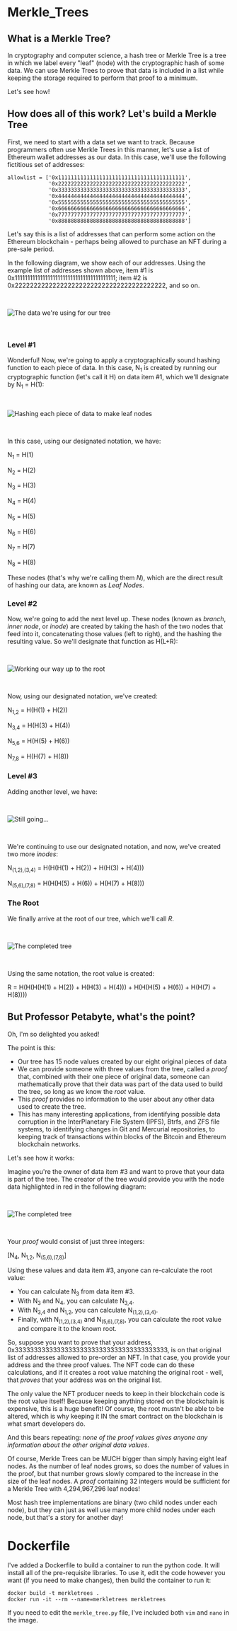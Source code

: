 # Merkle_Trees
## What is a Merkle Tree?

In cryptography and computer science, a hash tree or Merkle Tree is a tree in which we label every "leaf" (node) with the cryptographic hash of some data. We can use Merkle Trees to prove that data is included in a list while keeping the storage required to perform that proof to a minimum.

Let's see how!

## How does all of this work? Let's build a Merkle Tree

First, we need to start with a data set we want to track. Because programmers often use Merkle Trees in this manner, let's use a list of Ethereum wallet addresses as our data. In this case, we'll use the following fictitious set of addresses:

```
allowlist = ['0x1111111111111111111111111111111111111111',
             '0x2222222222222222222222222222222222222222',
             '0x3333333333333333333333333333333333333333',
             '0x4444444444444444444444444444444444444444',
             '0x5555555555555555555555555555555555555555',
             '0x6666666666666666666666666666666666666666',
             '0x7777777777777777777777777777777777777777',
             '0x8888888888888888888888888888888888888888']
```

Let's say this is a list of addresses that can perform some action on the Ethereum blockchain - perhaps being allowed to purchase an NFT during a pre-sale period.

In the following diagram, we show each of our addresses. Using the example list of addresses shown above, item #1 is 0x1111111111111111111111111111111111111111; item #2 is 0x2222222222222222222222222222222222222222, and so on.

&nbsp;

![The data we're using for our tree](images/mt_1.png)

&nbsp;

### Level #1

Wonderful! Now, we're going to apply a cryptographically sound hashing function to each piece of data. In this case, N<sub>1</sub> is created by running our cryptographic function (let's call it H) on data item #1, which we'll designate by N<sub>1</sub> = H(1):

&nbsp;

![Hashing each piece of data to make _leaf nodes_](images/mt_2.png)

&nbsp;

In this case, using our designated notation, we have:

N<sub>1</sub> = H(1)

N<sub>2</sub> = H(2)

N<sub>3</sub> = H(3)

N<sub>4</sub> = H(4)

N<sub>5</sub> = H(5)

N<sub>6</sub> = H(6)

N<sub>7</sub> = H(7)

N<sub>8</sub> = H(8)

These nodes (that's why we're calling them _N_), which are the direct result of hashing our data, are known as _Leaf Nodes_.

### Level #2

Now, we're going to add the next level up. These nodes (known as _branch_, _inner node_, or _inode_) are created by taking the hash of the two nodes that feed into it, concatenating those values (left to right), and the hashing the resulting value. So we'll designate that function as H(L+R):

&nbsp;

![Working our way up to the root](images/mt_3.png)

&nbsp;

Now, using our designated notation, we've created:

N<sub>1,2</sub> = H(H(1) + H(2))

N<sub>3,4</sub> = H(H(3) + H(4))

N<sub>5,6</sub> = H(H(5) + H(6))

N<sub>7,8</sub> = H(H(7) + H(8))

### Level #3

Adding another level, we have:

&nbsp;

![Still going...](images/mt_4.png)

&nbsp;

We're continuing to use our designated notation, and now, we've created two more _inodes_:

N<sub>(1,2),(3,4)</sub> = H(H(H(1) + H(2)) + H(H(3) + H(4)))

N<sub>(5,6),(7,8)</sub> = H(H(H(5) + H(6)) + H(H(7) + H(8)))

### The Root

We finally arrive at the root of our tree, which we'll call _R_. 

&nbsp;

![The completed tree](images/mt_5.png)

&nbsp;

Using the same notation, the root value is created:

R = H(H(H(H(1) + H(2)) + H(H(3) + H(4))) + H(H(H(5) + H(6)) + H(H(7) + H(8))))

## But Professor Petabyte, what's the point?

Oh, I'm so delighted you asked!

The point is this:

* Our tree has 15 node values created by our eight original pieces of data
* We can provide someone with three values from the tree, called a _proof_ that, combined with their one piece of original data, someone can mathematically prove that their data was part of the data used to build the tree, so long as we know the _root_ value.
* This _proof_ provides no information to the user about any other data used to create the tree.
* This has many interesting applications, from identifying possible data corruption in the InterPlanetary File System (IPFS), Btrfs, and ZFS file systems, to identifying changes in Git and Mercurial repositories, to keeping track of transactions within blocks of the Bitcoin and Ethereum blockchain networks.

Let's see how it works:

Imagine you're the owner of data item #3 and want to prove that your data is part of the tree. The creator of the tree would provide you with the node data highlighted in red in the following diagram:

&nbsp;

![The completed tree](images/mt_6.png)

&nbsp;

Your _proof_ would consist of just three integers:

[N<sub>4</sub>, N<sub>1,2</sub>, N<sub>(5,6),(7,8)</sub>]

Using these values and data item #3, anyone can re-calculate the root value: 

* You can calculate N<sub>3</sub> from data item #3.
* With N<sub>3</sub> and N<sub>4</sub>, you can calculate N<sub>3,4</sub>.
* With N<sub>3,4</sub> and N<sub>1,2</sub>, you can calculate N<sub>(1,2),(3,4)</sub>.
* Finally, with N<sub>(1,2),(3,4)</sub> and N<sub>(5,6),(7,8)</sub>, you can calculate the root value and compare it to the known root.

So, suppose you want to prove that your address, 0x3333333333333333333333333333333333333333, is on that original list of addresses allowed to pre-order an NFT. In that case, you provide your address and the three proof values. The NFT code can do these calculations, and if it creates a root value matching the original root - well, that *proves* that your address was on the original list.

The only value the NFT producer needs to keep in their blockchain code is the root value itself! Because keeping anything stored on the blockchain is expensive, this is a huge benefit! Of course, the root mustn't be able to be altered, which is why keeping it IN the smart contract on the blockchain is what smart developers do.

And this bears repeating: _none of the proof values gives anyone any information about the other original data values_.

Of course, Merkle Trees can be MUCH bigger than simply having eight leaf nodes. As the number of leaf nodes grows, so does the number of values in the proof, but that number grows slowly compared to the increase in the size of the leaf nodes. A _proof_ containing 32 integers would be sufficient for a Merkle Tree with 4,294,967,296 leaf nodes!

Most hash tree implementations are binary (two child nodes under each node), but they can just as well use many more child nodes under each node, but that's a story for another day!

# Dockerfile

I've added a Dockerfile to build a container to run the python code. It will install all of the pre-requisite libraries. To use it, edit the code however you want (if you need to make changes), then build the container to run it:

```
docker build -t merkletrees .
docker run -it --rm --name=merkletrees merkletrees
```

If you need to edit the `merkle_tree.py` file, I've included both `vim` and `nano` in the image.
